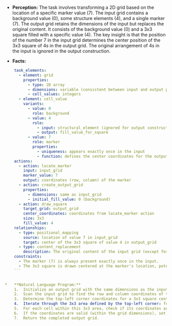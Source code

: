 *   **Perception:** The task involves transforming a 2D grid based on the location of a specific marker value (7). The input grid contains a background value (0), some structure elements (4), and a single marker (7). The output grid retains the dimensions of the input but replaces the original content. It consists of the background value (0) and a 3x3 square filled with a specific value (4). The key insight is that the position of the number 7 in the input grid determines the center position of the 3x3 square of 4s in the output grid. The original arrangement of 4s in the input is ignored in the output construction.

*   **Facts:**
    
```yaml
    task_elements:
      - element: grid
        properties:
          - type: 2D array
          - dimensions: variable (consistent between input and output per example, e.g., 5x5)
          - cell_values: integers
      - element: cell_value
        variants:
          - value: 0
            role: background
          - value: 4
            role:
              - input: structural_element (ignored for output construction)
              - output: fill_value_for_square
          - value: 7
            role: marker
            properties:
              - uniqueness: appears exactly once in the input
              - function: defines the center coordinates for the output square
    actions:
      - action: locate_marker
        input: input_grid
        marker_value: 7
        output: coordinates (row, column) of the marker
      - action: create_output_grid
        properties:
          - dimensions: same as input_grid
          - initial_fill_value: 0 (background)
      - action: draw_square
        target_grid: output_grid
        center_coordinates: coordinates from locate_marker action
        size: 3x3
        fill_value: 4
    relationships:
      - type: positional_mapping
        source: location of value 7 in input_grid
        target: center of the 3x3 square of value 4 in output_grid
      - type: content_replacement
        description: The original content of the input grid (except for the location of 7) is disregarded when creating the output. The output is constructed anew based on the marker location.
    constraints:
      - The marker (7) is always present exactly once in the input.
      - The 3x3 square is drawn centered at the marker's location, potentially clipped by the grid boundaries if the marker is near an edge.
    ```


*   **Natural Language Program:**
    1.  Initialize an output grid with the same dimensions as the input grid, filling it entirely with the background value (0).
    2.  Scan the input grid to find the row and column coordinates of the cell containing the marker value (7).
    3.  Determine the top-left corner coordinates for a 3x3 square centered at the found marker coordinates. This is (marker_row - 1, marker_col - 1).
    4.  Iterate through the 3x3 area defined by the top-left corner: for rows from `marker_row - 1` to `marker_row + 1` and for columns from `marker_col - 1` to `marker_col + 1`.
    5.  For each cell within this 3x3 area, check if its coordinates are within the valid bounds of the output grid.
    6.  If the coordinates are valid (within the grid dimensions), set the value of the corresponding cell in the output grid to the fill value (4).
    7.  Return the completed output grid.